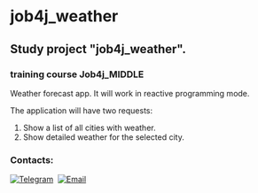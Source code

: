 # job4j_weather



## Study project "job4j_weather".
### training course Job4j_MIDDLE

Weather forecast app. It will work in reactive programming mode.

The application will have two requests:

1. Show a list of all cities with weather.
2. Show detailed weather for the selected city.



### Contacts:
[![Telegram](https://img.shields.io/badge/-telegram-grey?style=flat&logo=telegram&logoColor=white)](https://t.me/Evgeny_Zakharov)&nbsp;
[![Email](https://img.shields.io/badge/@%20email-005FED?style=flat&logo=mail&logoColor=white)](mailto:e.g.zakharov@gmail.com)&nbsp;